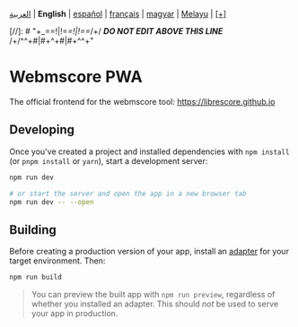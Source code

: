 <div dir="ltr" align="left">

&#8206;[العربية](/docs/ar/اقرأني.md) | &#8206;**English** | &#8206;[español](/docs/es/LÉAME.md) | &#8206;[français](/docs/fr/LISEZMOI.md) | &#8206;[magyar](/docs/hu/OLVASSAEL.md) | &#8206;[Melayu](/docs/ms/BACASAYA.md) | &#8206;[[+]](https://librescore.ddns.net/projects/librescore/docs)

[//]: # "\+\_==!|!=_=!|!==_/+/ ***DO NOT EDIT ABOVE THIS LINE*** /+/^^+#|#+^+#|#+^^\+\"

# Webmscore PWA

The official frontend for the webmscore tool: <https://librescore.github.io>

## Developing

Once you've created a project and installed dependencies with `npm install` (or `pnpm install` or `yarn`), start a development server:

```bash
npm run dev

# or start the server and open the app in a new browser tab
npm run dev -- --open
```

## Building

Before creating a production version of your app, install an [adapter](https://kit.svelte.dev/docs#adapters) for your target environment. Then:

```bash
npm run build
```

> You can preview the built app with `npm run preview`, regardless of whether you installed an adapter. This should _not_ be used to serve your app in production.

</div>
